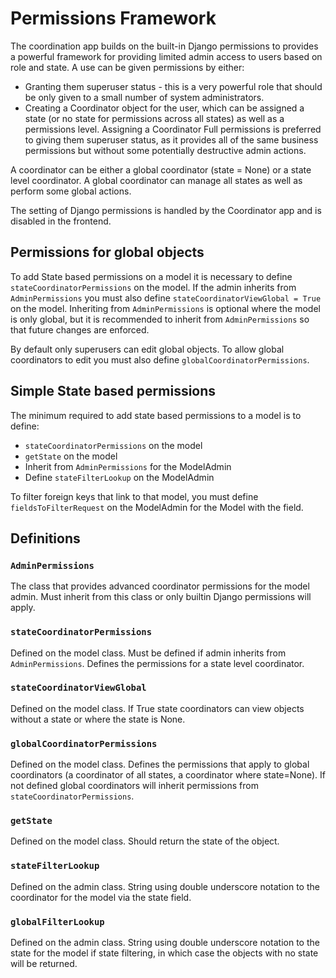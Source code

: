 # Permissions Framework

The coordination app builds on the built-in Django permissions to provides a powerful framework for providing limited admin access to users based on role and state. A use can be given permissions by either:
- Granting them superuser status - this is a very powerful role that should be only given to a small number of system administrators.
- Creating a Coordinator object for the user, which can be assigned a state (or no state for permissions across all states) as well as a permissions level. Assigning a Coordinator Full permissions is preferred to giving them superuser status, as it provides all of the same business permissions but without some potentially destructive admin actions.

A coordinator can be either a global coordinator (state = None) or a state level coordinator. A global coordinator can manage all states as well as perform some global actions.

The setting of Django permissions is handled by the Coordinator app and is disabled in the frontend.

## Permissions for global objects

To add State based permissions on a model it is necessary to define `stateCoordinatorPermissions` on the model. If the admin inherits from `AdminPermissions` you must also define `stateCoordinatorViewGlobal = True` on the model. Inheriting from `AdminPermissions` is optional where the model is only global, but it is recommended to inherit from `AdminPermissions` so that future changes are enforced.

By default only superusers can edit global objects. To allow global coordinators to edit you must also define `globalCoordinatorPermissions`.

## Simple State based permissions

The minimum required to add state based permissions to a model is to define:
- `stateCoordinatorPermissions` on the model
- `getState` on the model
- Inherit from `AdminPermissions` for the ModelAdmin
- Define `stateFilterLookup` on the ModelAdmin

To filter foreign keys that link to that model, you must define `fieldsToFilterRequest` on the ModelAdmin for the Model with the field.


## Definitions

### `AdminPermissions`
The class that provides advanced coordinator permissions for the model admin. Must inherit from this class or only builtin Django permissions will apply.

### `stateCoordinatorPermissions`
Defined on the model class. Must be defined if admin inherits from `AdminPermissions`.
Defines the permissions for a state level coordinator.

### `stateCoordinatorViewGlobal`
Defined on the model class.
If True state coordinators can view objects without a state or where the state is None.

### `globalCoordinatorPermissions`
Defined on the model class.
Defines the permissions that apply to global coordinators (a coordinator of all states, a coordinator where state=None). If not defined global coordinators will inherit permissions from `stateCoordinatorPermissions`.

### `getState`
Defined on the model class.
Should return the state of the object.

### `stateFilterLookup`
Defined on the admin class.
String using double underscore notation to the coordinator for the model via the state field.

### `globalFilterLookup`
Defined on the admin class.
String using double underscore notation to the state for the model if state filtering, in which case the objects with no state will be returned.

